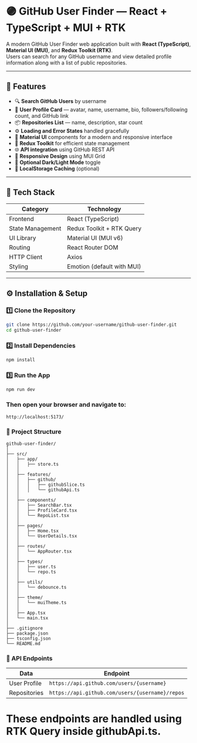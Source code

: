 # 🟣 GitHub User Finder — React + TypeScript + MUI + RTK

A modern GitHub User Finder web application built with **React (TypeScript)**, **Material UI (MUI)**, and **Redux Toolkit (RTK)**.  
Users can search for any GitHub username and view detailed profile information along with a list of public repositories.

---

## 🚀 Features

- 🔍 **Search GitHub Users** by username  
- 👤 **User Profile Card** — avatar, name, username, bio, followers/following count, and GitHub link  
- 📦 **Repositories List** — name, description, star count  
- ⚙️ **Loading and Error States** handled gracefully  
- 🎨 **Material UI** components for a modern and responsive interface  
- 🧩 **Redux Toolkit** for efficient state management  
- 🌐 **API integration** using GitHub REST API  
- 📱 **Responsive Design** using MUI Grid  
- 🌙 **Optional Dark/Light Mode** toggle  
- 💾 **LocalStorage Caching** (optional)  

---

## 🧠 Tech Stack

| Category | Technology |
|-----------|-------------|
| Frontend | React (TypeScript) |
| State Management | Redux Toolkit + RTK Query |
| UI Library | Material UI (MUI v6) |
| Routing | React Router DOM |
| HTTP Client | Axios |
| Styling | Emotion (default with MUI) |

---

## ⚙️ Installation & Setup

### 1️⃣ Clone the Repository
```bash
git clone https://github.com/your-username/github-user-finder.git
cd github-user-finder
```

### 2️⃣ Install Dependencies
```bash
npm install
```

### 3️⃣ Run the App
```bash
npm run dev
```

### Then open your browser and navigate to:
```arduino
http://localhost:5173/
```

### 🧩 Project Structure
```pgsql
github-user-finder/
│
├── src/
│   ├── app/
│   │   ├── store.ts
│   │
│   ├── features/
│   │   ├── github/
│   │   │   ├── githubSlice.ts
│   │   │   └── githubApi.ts
│   │
│   ├── components/
│   │   ├── SearchBar.tsx
│   │   ├── ProfileCard.tsx
│   │   └── RepoList.tsx
│   │
│   ├── pages/
│   │   ├── Home.tsx
│   │   └── UserDetails.tsx
│   │
│   ├── routes/
│   │   └── AppRouter.tsx
│   │
│   ├── types/
│   │   ├── user.ts
│   │   └── repo.ts
│   │
│   ├── utils/
│   │   └── debounce.ts
│   │
│   ├── theme/
│   │   └── muiTheme.ts
│   │
│   ├── App.tsx
│   └── main.tsx
│
├── .gitignore
├── package.json
├── tsconfig.json
└── README.md
```

### 🔗 API Endpoints
| Data         | Endpoint                                        |
| ------------ | ----------------------------------------------- |
| User Profile | `https://api.github.com/users/{username}`       |
| Repositories | `https://api.github.com/users/{username}/repos` |
# These endpoints are handled using RTK Query inside githubApi.ts.

